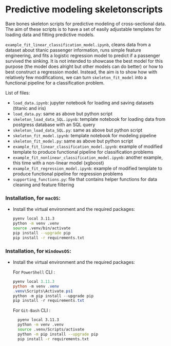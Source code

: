 # Predictive modeling skeletonscripts
Bare bones skeleton scripts for predictive modeling of cross-sectional data. The aim of these scripts is to have a set of easily adjustable templates for loading data and fitting predictive models.

`example_fit_linear_classification_model.ipynb`, cleans data from a dataset about titanic passenger information, runs simple feature engineering, and fits a logistic regression model to predict if a passenger survived the sinking. It is not intended to showcase the best model for this purpose (the model does alright but other models can do better) or how to best construct a regression model. Instead, the aim is to show how with relatively few modifications, we can turn `skeleton_fit_model` into a functional pipeline for a classification problem.

List of files:
- `load_data.ipynb`: jupyter notebook for loading and saving datasets (titanic and iris)
- `load_data.py`: same as above but python script
- `skeleton_load_data_SQL.ipynb`: template notebook for loading data from postgress database with an SQL query
- `skeleton_load_data_SQL.py`: same as above but python script
- `skeleton_fit_model.ipynb`: template notebook for modeling pipeline
- `skeleton_fit_model.py`: same as above but python script
- `example_fit_linear_classification_model.ipynb`: example of modified template to produce functional pipeline for classification problems
- `example_fit_nonlinear_classification_model.ipynb`: another example, this time with a non-linear model (xgboost)
- `example_fit_regression_model.ipynb`: example of modified template to produce functional pipeline for regression problems
- `supporting_functions.py`: file that contains helper functions for data cleaning and feature filtering

### **Installation, for `macOS`**: 


- Install the virtual environment and the required packages:

    ```BASH
    pyenv local 3.11.3
    python -m venv .venv
    source .venv/bin/activate
    pip install --upgrade pip
    pip install -r requirements.txt
    ```
### **Installation, for `WindowsOS`**:

- Install the virtual environment and the required packages:

   For `PowerShell` CLI :

    ```PowerShell
    pyenv local 3.11.3
    python -m venv .venv
    .venv\Scripts\Activate.ps1
    python -m pip install --upgrade pip
    pip install -r requirements.txt
    ```

    For `Git-Bash` CLI :

  ```BASH
    pyenv local 3.11.3
    python -m venv .venv
    source .venv/Scripts/activate
    python -m pip install --upgrade pip
    pip install -r requirements.txt
    ```